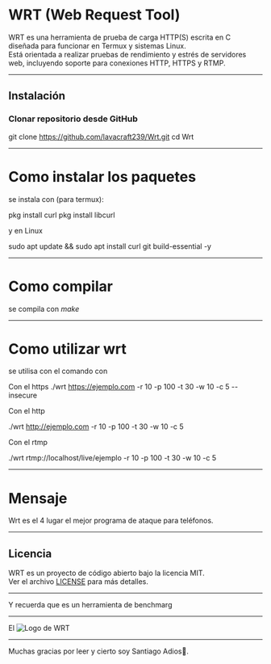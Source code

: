 # WRT (Web Request Tool)

WRT es una herramienta de prueba de carga HTTP(S) escrita en C diseñada para funcionar en Termux y sistemas Linux.  
Está orientada a realizar pruebas de rendimiento y estrés de servidores web, incluyendo soporte para conexiones HTTP, HTTPS y RTMP.

---

## Instalación

### Clonar repositorio desde GitHub

git clone https://github.com/lavacraft239/Wrt.git
cd Wrt

---

# Como instalar los paquetes

se instala con (para termux):

pkg install curl
pkg install libcurl

y en Linux

sudo apt update && sudo apt install curl git build-essential -y

---

# Como compilar

se compila con *make*

---

# Como utilizar wrt

se utilisa con el comando con

Con el https
./wrt https://ejemplo.com -r 10 -p 100 -t 30 -w 10 -c 5 --insecure

Con el http

./wrt http://ejemplo.com -r 10 -p 100 -t 30 -w 10 -c 5

Con el rtmp

./wrt rtmp://localhost/live/ejemplo -r 10 -p 100 -t 30 -w 10 -c 5

---

# Mensaje

Wrt es el 4 lugar el mejor programa de ataque para teléfonos.

---

## Licencia

WRT es un proyecto de código abierto bajo la licencia MIT.  
Ver el archivo [LICENSE](LICENSE) para más detalles.

---

Y recuerda que es un herramienta de benchmarg

---

El ![Logo de WRT](logo.png)

---

Muchas gracias por leer y cierto soy Santiago Adios🤗.
